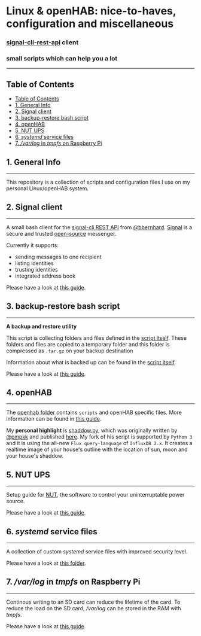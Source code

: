 # Linux & openHAB: nice-to-haves, configuration and  miscellaneous


### [signal-cli-rest-api](https://github.com/bbernhard/signal-cli-rest-api) client
### small scripts which can help you a lot

***
## Table of Contents
- [Table of Contents](#table-of-contents)
- [1. General Info](#1-general-info)
- [2. Signal client](#2-signal-client)
- [3. backup-restore bash script](#3-backup-restore-bash-script)
- [4. openHAB](#4-openhab)
- [5. NUT UPS](#5-nut-ups)
- [6. _systemd_ service files](#6-systemd-service-files)
- [7. _/var/log_ in _tmpfs_ on Raspberry Pi](#7-varlog-in-tmpfs-on-raspberry-pi)

## 1. General Info
***
This repository is a collection of scripts and configuration files I use on my personal Linux/openHAB system.

## 2. Signal client
***
A small bash client for the [signal-cli REST API](https://github.com/bbernhard/signal-cli-rest-api) from [@bbernhard](https://github.com/bbernhard).
[Signal](https://signal.org/) is a secure and trusted [open-source](https://github.com/signalapp) messenger.

Currently it supports:
* sending messages to one recipient
* listing identities
* trusting identities
* integrated address book

Please have a look at [this guide](SIGNAL-CLIENT.md).


## 3. backup-restore bash script
***
__A backup and restore utility__

This script is collecting folders and files defined in the [script itself](backup_restore/backup_restore.bash). These folders and files are copied to a temporary folder and this folder is compressed as ```.tar.gz``` on your backup destination

Information about what is backed up can be found in the [script itself](backup_restore/backup_restore.bash).

Please have a look at [this guide](backup_restore/BACKUP_RESTORE.md).

## 4. openHAB
***
The [openhab folder](openhab) contains ```scripts``` and openHAB specific files.
More information can be found in [this guide](openhab/README.md).

My __personal highlight__ is [shaddow.py](openhab/shaddow/shaddow.py), which was originally written by [@pmpkk](https://github.com/pmpkk) and published [here](https://github.com/pmpkk/openhab-habpanel-theme-matrix). My fork of his script is supported by ```Python 3``` and it is using the all-new ```Flux query-language``` of ```InfluxDB 2.x```. It creates a realtime image of your house's outline with the location of sun, moon and your house's shaddow.

## 5. NUT UPS
***
Setup guide for [NUT](https://networkupstools.org), the software to control your uninterruptable power source.

Please have a look at [this guide](/docs/NUT.md).

## 6. _systemd_ service files
***
A collection of custom _systemd_ service files with improved security level.

Please have a look at [this folder](/docs/systemd_service.md).

## 7. _/var/log_ in _tmpfs_ on Raspberry Pi
***
Continous writing to an SD card can reduce the lifetime of the card. To reduce the load on the SD card, _/var/log_ can be stored in the RAM with _tmpfs_.

Please have a look at [this guide](/docs/tmpfs_varlog.md).